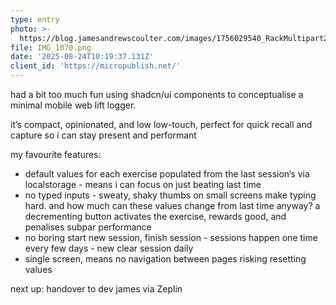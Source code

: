 ```yaml
---
type: entry
photo: >-
  https://blog.jamesandrewscoulter.com/images/1756029540_RackMultipart20250824-116-d4q3zl.png
file: IMG_1070.png
date: '2025-08-24T10:19:37.131Z'
client_id: 'https://micropublish.net/'
---
```

had a bit too much fun using shadcn/ui components to conceptualise a minimal mobile web lift logger. 

it’s compact, opinionated, and low low-touch, perfect for quick recall and capture so i can stay present and performant

my favourite features:
- default values for each exercise populated from the last session’s via localstorage - means i can focus on just beating last time
- no typed inputs - sweaty, shaky thumbs on small screens make typing hard. and how much can these values change from last time anyway? a decrementing button activates the exercise, rewards good, and penalises subpar performance
- no boring start new session, finish session - sessions happen one time every few days - new clear session daily
- single screen, means no navigation between pages risking resetting values

next up: handover to dev james via Zeplin
